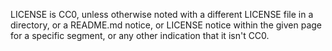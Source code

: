 LICENSE is CC0, unless otherwise noted with a different LICENSE file in a directory, or a README.md notice, or LICENSE notice within the given page for a specific segment, or any other indication that it isn't CC0.
